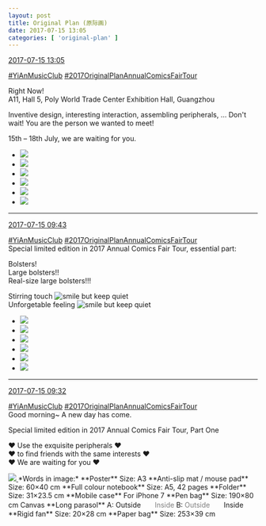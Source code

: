 ```yaml
---
layout: post
title: Original Plan (原际画)
date: 2017-07-15 13:05
categories: [ 'original-plan' ]
---
```


<div class="weibo-info">
  <a href="http://weibo.com/5626539553/FcucXoUJw">2017-07-15 13:05</a>
</div>

[#YiAnMusicClub](http://weibo.com/p/100808beae2e3e05b17b64f63ebedca39f19b2) [#2017OriginalPlanAnnualComicsFairTour](http://weibo.com/p/10080866fd4c572071bf6b4846c4889f6c6173)

Right Now!  
A11, Hall 5, Poly World Trade Center Exhibition Hall, Guangzhou

Inventive design, interesting interaction, assembling peripherals, … Don't wait! You are the person we wanted to meet!

15th – 18th July, we are waiting for you.

<!-- more -->

<ul class="weibo-pic-list-2">
  <li class="weibo-pic">
    <a href="https://wx1.sinaimg.cn/mw690/0068MnXXgy1fhkgrt5zhsj328q1w01l1.jpg"><img src="https://wx1.sinaimg.cn/thumb150/0068MnXXgy1fhkgrt5zhsj328q1w01l1.jpg" /></a>
  </li>
  <li class="weibo-pic">
    <a href="https://wx1.sinaimg.cn/mw690/0068MnXXgy1fhkgsbzz6hj32e21vq7wl.jpg"><img src="https://wx1.sinaimg.cn/thumb150/0068MnXXgy1fhkgsbzz6hj32e21vq7wl.jpg" /></a>
  </li>
  <li class="weibo-pic">
    <a href="https://wx2.sinaimg.cn/mw690/0068MnXXgy1fhkgsnxg8zj32cs1w0e86.jpg"><img src="https://wx2.sinaimg.cn/thumb150/0068MnXXgy1fhkgsnxg8zj32cs1w0e86.jpg" /></a>
  </li>
  <li class="weibo-pic">
    <a href="https://wx1.sinaimg.cn/mw690/0068MnXXgy1fhkh02642yj31zr1w0qv8.jpg"><img src="https://wx1.sinaimg.cn/thumb150/0068MnXXgy1fhkh02642yj31zr1w0qv8.jpg" /></a>
  </li>
  <li class="weibo-pic">
    <a href="https://wx3.sinaimg.cn/mw690/0068MnXXgy1fhkgzmky5cj323g1w0e85.jpg"><img src="https://wx3.sinaimg.cn/thumb150/0068MnXXgy1fhkgzmky5cj323g1w0e85.jpg" /></a>
  </li>
  <li class="weibo-pic">
    <a href="https://wx1.sinaimg.cn/mw690/0068MnXXgy1fhkh2s7lj7j328y1w0qv9.jpg"><img src="https://wx1.sinaimg.cn/thumb150/0068MnXXgy1fhkh2s7lj7j328y1w0qv9.jpg" /></a>
  </li>
</ul>

---

<div class="weibo-info">
  <a href="http://weibo.com/5626539553/FcsSTnnA1">2017-07-15 09:43</a>
</div>

[#YiAnMusicClub](http://weibo.com/p/100808beae2e3e05b17b64f63ebedca39f19b2) [#2017OriginalPlanAnnualComicsFairTour](http://weibo.com/p/10080866fd4c572071bf6b4846c4889f6c6173)  
Special limited edition in 2017 Annual Comics Fair Tour, essential part:

Bolsters!  
Large bolsters!!  
Real-size large bolsters!!!

Stirring touch ![smile but keep quiet](http://img.t.sinajs.cn/t4/appstyle/expression/ext/normal/3a/moren_xiaoerbuyu_org.png)  
Unforgetable feeling ![smile but keep quiet](http://img.t.sinajs.cn/t4/appstyle/expression/ext/normal/3a/moren_xiaoerbuyu_org.png)

<ul class="weibo-pic-list-2">
  <li class="weibo-pic">
    <a href="https://wx4.sinaimg.cn/mw690/0068MnXXgy1fhkbi4bl24j30b40vhwn5.jpg"><img src="https://wx4.sinaimg.cn/thumb150/0068MnXXgy1fhkbi4bl24j30b40vhwn5.jpg" /></a>
  </li>
  <li class="weibo-pic">
    <a href="https://wx3.sinaimg.cn/mw690/0068MnXXgy1fhkbiqbq64j30b40vhn5u.jpg"><img src="https://wx3.sinaimg.cn/thumb150/0068MnXXgy1fhkbiqbq64j30b40vhn5u.jpg" /></a>
  </li>
  <li class="weibo-pic">
    <a href="https://wx2.sinaimg.cn/mw690/0068MnXXgy1fhkbi2fnvnj30b40vh7e2.jpg"><img src="https://wx2.sinaimg.cn/thumb150/0068MnXXgy1fhkbi2fnvnj30b40vh7e2.jpg" /></a>
  </li>
  <li class="weibo-pic">
    <a href="https://wx1.sinaimg.cn/mw690/0068MnXXgy1fhkbis5nyrj30b40vhk09.jpg"><img src="https://wx1.sinaimg.cn/thumb150/0068MnXXgy1fhkbis5nyrj30b40vhk09.jpg" /></a>
  </li>
  <li class="weibo-pic">
    <a href="https://wx2.sinaimg.cn/mw690/0068MnXXgy1fhkbiu2uipj30b40vhgun.jpg"><img src="https://wx2.sinaimg.cn/thumb150/0068MnXXgy1fhkbiu2uipj30b40vhgun.jpg" /></a>
  </li>
  <li class="weibo-pic">
    <a href="https://wx3.sinaimg.cn/mw690/0068MnXXgy1fhkbivwke8j30b40vhk0f.jpg"><img src="https://wx3.sinaimg.cn/thumb150/0068MnXXgy1fhkbivwke8j30b40vhk0f.jpg" /></a>
  </li>
</ul>

---

<div class="weibo-info">
  <a href="http://weibo.com/5626539553/FcsOtoYY7">2017-07-15 09:32</a>
</div>

[#YiAnMusicClub](http://weibo.com/p/100808beae2e3e05b17b64f63ebedca39f19b2) [#2017OriginalPlanAnnualComicsFairTour](http://weibo.com/p/10080866fd4c572071bf6b4846c4889f6c6173)  
Good morning~ A new day has come.

Special limited edition in 2017 Annual Comics Fair Tour, Part One

:heart: Use the exquisite peripherals :heart:  
:heart: to find friends with the same interests :heart:  
:heart: We are waiting for you :heart:

<a href="https://wx2.sinaimg.cn/mw690/0068MnXXgy1fhkbb0pbaaj30rs6l84qs.jpg">
  <img class="weibo-pic-preview" src="https://wx2.sinaimg.cn/orj360/0068MnXXgy1fhkbb0pbaaj30rs6l84qs.jpg" />
</a>  
*Words in image:*  
**Poster**  
Size: A3  
**Anti-slip mat / mouse pad**  
Size: 60×40 cm  
**Full colour notebook**  
Size: A5, 42 pages  
**Folder**  
Size: 31×23.5 cm  
**Mobile case**  
For iPhone 7  
**Pen bag**  
Size: 190×80 cm  
Canvas  
**Long parasol**  
A: Outside　　<font color="grey">Inside</font>  
B: <font color="grey">Outside</font>　　Inside  
**Rigid fan**  
Size: 20×28 cm  
**Paper bag**  
Size: 253×39 cm

